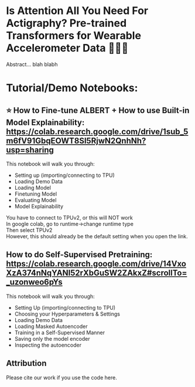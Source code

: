 
# Is Attention All You Need For Actigraphy? Pre-trained Transformers for Wearable Accelerometer Data 🏃‍♀️🏃

Abstract... blah blabh

# Tutorial/Demo Notebooks:
## ⭐ How to Fine-tune ALBERT + How to use Built-in Model Explainability: https://colab.research.google.com/drive/1sub_5m6fV91GbqEOWT8Sl5RjwN2QnhNh?usp=sharing

This notebook will walk you through: 
* Setting up (importing/connecting to TPU)
* Loading Demo Data
* Loading Model
* Finetuning Model
* Evaluating Model
* Model Explainability 

You have to connect to TPUv2, or this will NOT work <be>  
In google colab, go to runtime->change runtime type <br>
Then select TPUv2 <br>
However, this should already be the default setting when you open the link.

## How to do Self-Supervised Pretraining: https://colab.research.google.com/drive/14VxoXzA374nNqYANI52rXbGuSW2ZAkxZ#scrollTo=_uzonweo6pYs

This notebook will walk you through: 
* Setting Up (importing/connecting to TPU)
* Choosing your Hyperparameters & Settings
* Loading Demo Data
* Loading Masked Autoencoder
* Training in a Self-Supervised Manner
* Saving only the model encoder
* Inspecting the autoencoder

## Attribution
Please cite our work if you use the code here. 
